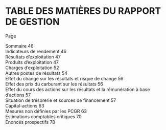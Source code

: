 # TABLE DES MATIÈRES DU RAPPORT DE GESTION  

Page  

Sommaire 46   
Indicateurs de rendement 46   
Résultats d’exploitation 47   
Produits d’exploitation 47   
Charges d’exploitation 52   
Autres postes de résultats 54   
Effet du change sur les résultats et risque de change 56   
Effet des prix du carburant sur les résultats 56   
Effet du cours des actions sur les résultats et la rémunération à base d’actions 57   
Situation de trésorerie et sources de financement 57   
Capital-actions 63   
Mesures non définies par les PCGR 63   
Estimations comptables critiques 70   
Énoncés prospectifs 78  